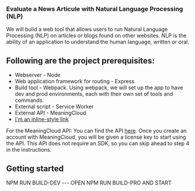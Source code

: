 <!-- @format -->

### Evaluate a News Articule with Natural Language Processing (NLP) 

We will build a web tool that allows users to run Natural Language Processing (NLP) on articles or blogs found on other websites. NLP is the ability of an application to understand the human language, written or oral.

## Following are the project prerequisites:

- Webserver - Node
- Web application framework for routing - Express
- Build tool - Webpack. Using webpack, we will set up the app to have dev and prod environments, each with their own set of tools and commands.
- External script - Service Worker
- External API - MeaningCloud
- [I'm an inline-style link](https://www.google.com)

For the MeaningCloud API: You can find the API [here](https://www.meaningcloud.com/es). Once you create an account with MeaningCloud, you will be given a license key to start using the API. This API does not require an SDK, so you can skip ahead to step 4 in the instructions.

## Getting started

NPM RUN BUILD-DEV --- OPEN 
NPM RUN BUILD-PRO AND START

